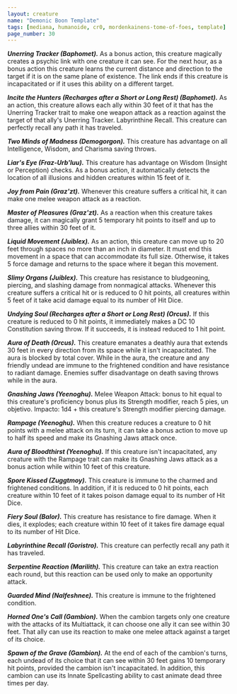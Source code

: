 ```yaml
---
layout: creature
name: "Demonic Boon Template"
tags: [mediana, humanoide, cr0, mordenkainens-tome-of-foes, template]
page_number: 30
---
```



***Unerring Tracker (Baphomet).*** As a bonus action, this creature magically creates a psychic link with one creature it can see. For the next hour, as a bonus action this creature learns the current distance and direction to the target if it is on the same plane of existence. The link ends if this creature is incapacitated or if it uses this ability on a different target.

***Incite the Hunters (Recharges after a Short or Long Rest) (Baphomet).*** As an action, this creature allows each ally within 30 feet of it that has the Unerring Tracker trait to make one weapon attack as a reaction against the target of that ally's Unerring Tracker. Labyrinthine Recall. This creature can perfectly recall any path it has traveled.

***Two Minds of Madness (Demogorgon).*** This creature has advantage on all Intelligence, Wisdom, and Charisma saving throws.

***Liar's Eye (Fraz-Urb'luu).*** This creature has advantage on Wisdom (Insight or Perception) checks. As a bonus action, it automatically detects the location of all illusions and hidden creatures within 15 feet of it.

***Joy from Pain (Graz'zt).*** Whenever this creature suffers a critical hit, it can make one melee weapon attack as a reaction.

***Master of Pleasures (Graz'zt).*** As a reaction when this creature takes damage, it can magically grant 5 temporary hit points to itself and up to three allies within 30 feet of it.

***Liquid Movement (Juiblex).*** As an action, this creature can move up to 20 feet through spaces no more than an inch in diameter. It must end this movement in a space that can accommodate its full size. Otherwise, it takes 5 force damage and returns to the space where it began this movement.

***Slimy Organs (Juiblex).*** This creature has resistance to bludgeoning, piercing, and slashing damage from nonmagical attacks. Whenever this creature suffers a critical hit or is reduced to 0 hit points, all creatures within 5 feet of it take acid damage equal to its number of Hit Dice.

***Undying Soul (Recharges after a Short or Long Rest) (Orcus).*** If this creature is reduced to 0 hit points, it immediately makes a DC 10 Constitution saving throw. If it succeeds, it is instead reduced to 1 hit point.

***Aura of Death (Orcus).*** This creature emanates a deathly aura that extends 30 feet in every direction from its space while it isn't incapacitated. The aura is blocked by total cover. While in the aura, the creature and any friendly undead are immune to the frightened condition and have resistance to radiant damage. Enemies suffer disadvantage on death saving throws while in the aura.

***Gnashing Jaws (Yeenoghu).*** Melee Weapon Attack: bonus to hit equal to this creature's proficiency bonus plus its Strength modifier, reach 5 pies, un objetivo. Impacto: 1d4 + this creature's Strength modifier piercing damage.

***Rampage (Yeenoghu).*** When this creature reduces a creature to 0 hit points with a melee attack on its turn, it can take a bonus action to move up to half its speed and make its Gnashing Jaws attack once.

***Aura of Bloodthirst (Yeenoghu).*** If this creature isn't incapacitated, any creature with the Rampage trait can make its Gnashing Jaws attack as a bonus action while within 10 feet of this creature.

***Spore Kissed (Zuggtmoy).*** This creature is immune to the charmed and frightened conditions. In addition, if it is reduced to 0 hit points, each creature within 10 feet of it takes poison damage equal to its number of Hit Dice.

***Fiery Soul (Balor).*** This creature has resistance to fire damage. When it dies, it explodes; each creature within 10 feet of it takes fire damage equal to its number of Hit Dice.

***Labyrinthine Recall (Goristro).*** This creature can perfectly recall any path it has traveled.

***Serpentine Reaction (Marilith).*** This creature can take an extra reaction each round, but this reaction can be used only to make an opportunity attack.

***Guarded Mind (Nalfeshnee).*** This creature is immune to the frightened condition.

***Horned One's Call (Gambion).*** When the cambion targets only one creature with the attacks of its Multiattack, it can choose one ally it can see within 30 feet. That ally can use its reaction to make one melee attack against a target of its choice.

***Spawn of the Grave (Gambion).*** At the end of each of the cambion's turns, each undead of its choice that it can see within 30 feet gains 10 temporary hit points, provided the cambion isn't incapacitated.
In addition, this cambion can use its Innate Spellcasting ability to cast animate dead three times per day.